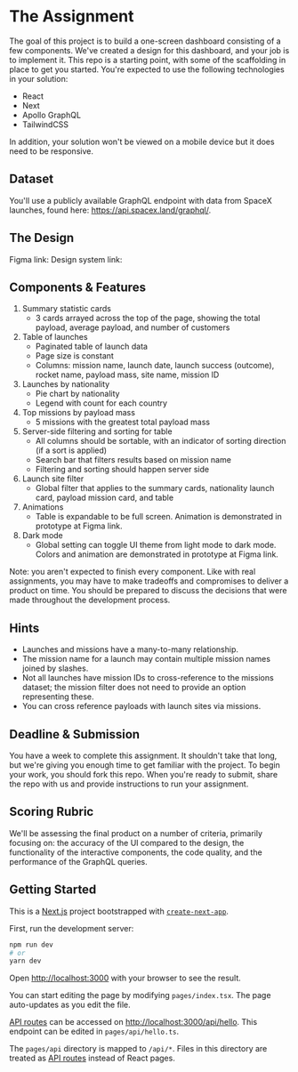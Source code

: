 # The Assignment
The goal of this project is to build a one-screen dashboard consisting of a few components. We've created a design for this dashboard, and your job is to implement it. This repo is a starting point, with some of the scaffolding in place to get you started. You're expected to use the following technologies in your solution:
- React
- Next
- Apollo GraphQL
- TailwindCSS

In addition, your solution won't be viewed on a mobile device but it does need to be responsive. 

## Dataset
You'll use a publicly available GraphQL endpoint with data from SpaceX launches, found here: https://api.spacex.land/graphql/. 

## The Design
Figma link: 
Design system link: 

## Components & Features
1. Summary statistic cards
    - 3 cards arrayed across the top of the page, showing the total payload, average payload, and number of customers
2. Table of launches
    - Paginated table of launch data
    - Page size is constant
    - Columns: mission name, launch date, launch success (outcome), rocket name, payload mass, site name, mission ID
3. Launches by nationality
    - Pie chart by nationality
    - Legend with count for each country
4. Top missions by payload mass
    - 5 missions with the greatest total payload mass
5. Server-side filtering and sorting for table
    - All columns should be sortable, with an indicator of sorting direction (if a sort is applied)
    - Search bar that filters results based on mission name
    - Filtering and sorting should happen server side
6. Launch site filter
    - Global filter that applies to the summary cards, nationality launch card, payload mission card, and table
7. Animations
    - Table is expandable to be full screen. Animation is demonstrated in prototype at Figma link.
8. Dark mode
    - Global setting can toggle UI theme from light mode to dark mode. Colors and animation are demonstrated in prototype at Figma link.

Note: you aren't expected to finish every component. Like with real assignments, you may have to make tradeoffs and compromises to deliver a product on time. You should be prepared to discuss the decisions that were made throughout the development process.

## Hints
- Launches and missions have a many-to-many relationship.
- The mission name for a launch may contain multiple mission names joined by slashes.
- Not all launches have mission IDs to cross-reference to the missions dataset; the mission filter does not need to provide an option representing these.
- You can cross reference payloads with launch sites via missions.

## Deadline & Submission
You have a week to complete this assignment. It shouldn't take that long, but we're giving you enough time to get familiar with the project. To begin your work, you should fork this repo. When you're ready to submit, share the repo with us and provide instructions to run your assignment.

## Scoring Rubric
We'll be assessing the final product on a number of criteria, primarily focusing on: the accuracy of the UI compared to the design, the functionality of the interactive components, the code quality, and the performance of the GraphQL queries.

## Getting Started
This is a [Next.js](https://nextjs.org/) project bootstrapped with [`create-next-app`](https://github.com/vercel/next.js/tree/canary/packages/create-next-app).

First, run the development server:

```bash
npm run dev
# or
yarn dev
```

Open [http://localhost:3000](http://localhost:3000) with your browser to see the result.

You can start editing the page by modifying `pages/index.tsx`. The page auto-updates as you edit the file.

[API routes](https://nextjs.org/docs/api-routes/introduction) can be accessed on [http://localhost:3000/api/hello](http://localhost:3000/api/hello). This endpoint can be edited in `pages/api/hello.ts`.

The `pages/api` directory is mapped to `/api/*`. Files in this directory are treated as [API routes](https://nextjs.org/docs/api-routes/introduction) instead of React pages.

